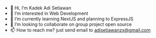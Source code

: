 - 👋 Hi, I’m Kadek Adi Setiawan
- 👀 I’m interested in Web Development
- 🌱 I’m currently learning NextJS and planning to ExpressJS
- 💞️ I’m looking to collaborate on group project open source
- 📫 How to reach me? just send email to adisetiawanzx@gmail.com

<!---
adisetiawanx/adisetiawanx is a ✨ special ✨ repository because its `README.md` (this file) appears on your GitHub profile.
You can click the Preview link to take a look at your changes.
--->
